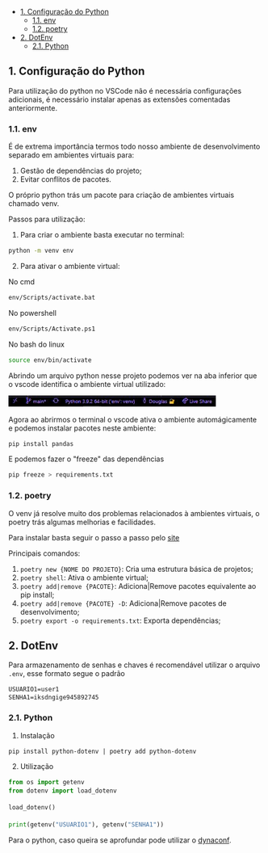 - [1. Configuração do Python](#1-configuração-do-python)
  - [1.1. env](#11-env)
  - [1.2. poetry](#12-poetry)
- [2. DotEnv](#2-dotenv)
  - [2.1. Python](#21-python)

## 1. Configuração do Python

Para utilização do python no VSCode não é necessária configurações adicionais, é necessário instalar apenas as extensões comentadas anteriormente.

### 1.1. env

É de extrema importância termos todo nosso ambiente de desenvolvimento separado em ambientes virtuais para:

1. Gestão de dependências do projeto;
2. Evitar conflitos de pacotes.

O próprio python trás um pacote para criação de ambientes virtuais chamado venv.


Passos para utilização:

1. Para criar o ambiente basta executar no terminal:

```sh
python -m venv env
```

2. Para ativar o ambiente virtual:

No cmd
```sh
env/Scripts/activate.bat
```

No powershell
```sh
env/Scripts/Activate.ps1
```

No bash do linux
```sh
source env/bin/activate
```

Abrindo um arquivo python nesse projeto podemos ver na aba inferior que o vscode identifica o ambiente virtual utilizado:

<img src="./img/vs_barra_inferior1.JPG" alt="Configurações do VSCode">

Agora ao abrirmos o terminal o vscode ativa o ambiente automágicamente e podemos instalar pacotes neste ambiente:

```sh
pip install pandas
```

E podemos fazer o "freeze" das dependências
```sh
pip freeze > requirements.txt
```


### 1.2. poetry

O venv já resolve muito dos problemas relacionados à ambientes virtuais, o poetry trás algumas melhorias e facilidades.

Para instalar basta seguir o passo a passo pelo [site](https://python-poetry.org/docs/#installation)

Principais comandos:

1. `poetry new {NOME DO PROJETO}`: Cria uma estrutura básica de projetos;
2. `poetry shell`: Ativa o ambiente virtual;
3. `poetry add|remove {PACOTE}`: Adiciona|Remove pacotes equivalente ao pip install;
4. `poetry add|remove {PACOTE} -D`: Adiciona|Remove pacotes de desenvolvimento;
5. `poetry export -o requirements.txt`: Exporta dependências;


## 2. DotEnv

Para armazenamento de senhas e chaves é recomendável utilizar o arquivo `.env`, esse formato segue o padrão

```
USUARIO1=user1
SENHA1=iksdngige945892745
```



### 2.1. Python

1. Instalação
```
pip install python-dotenv | poetry add python-dotenv
```

2. Utilização
``` python
from os import getenv
from dotenv import load_dotenv

load_dotenv()

print(getenv("USUARIO1"), getenv("SENHA1"))
```

Para o python, caso queira se aprofundar pode utilizar o [dynaconf](https://www.dynaconf.com/).
